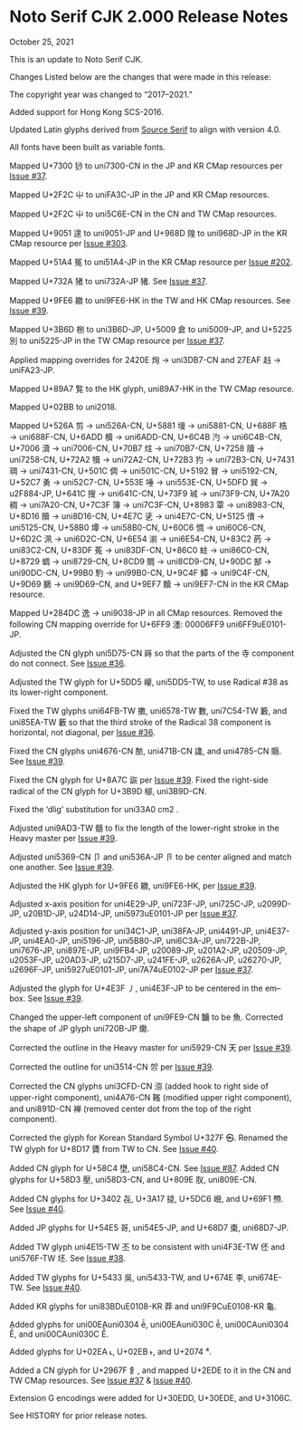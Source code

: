 Noto Serif CJK 2.000 Release Notes
==================================

October 25, 2021

This is an update to Noto Serif CJK.

Changes
Listed below are the changes that were made in this release:

The copyright year was changed to “2017–2021.”

Added support for Hong Kong SCS-2016.

Updated Latin glyphs derived from [Source Serif](https://github.com/adobe-fonts/source-serif) to align with version 4.0.

All fonts have been built as variable fonts.

Mapped U+7300 猀 to uni7300-CN in the JP and KR CMap resources per [Issue #37](https://github.com/adobe-fonts/source-han-serif/issues/37).

Mapped U+2F2C ⼬ to uniFA3C-JP in the JP and KR CMap resources.

Mapped U+2F2C ⼬ to uni5C6E-CN in the CN and TW CMap resources.

Mapped U+9051 遑 to uni9051-JP and U+968D 隍 to uni968D-JP in the KR CMap resource per [Issue #303](https://github.com/adobe-fonts/source-han-sans/issues/303).

Mapped U+51A4 冤 to uni51A4-JP in the KR CMap resource per [Issue #202](https://github.com/adobe-fonts/source-han-sans/issues/202#issuecomment-592428169).

Mapped U+732A 猪 to uni732A-JP 猪. See [Issue #37](https://github.com/adobe-fonts/source-han-serif/issues/37).

Mapped U+9FE6 鿦 to uni9FE6-HK in the TW and HK CMap resources. See [Issue #39](https://github.com/adobe-fonts/source-han-serif/issues/39#issuecomment-403101309).

Mapped U+3B6D 㭭 to uni3B6D-JP, U+5009 倉 to uni5009-JP, and U+5225 別 to uni5225-JP in the TW CMap resource per [Issue #37](https://github.com/adobe-fonts/source-han-serif/issues/37).

Applied mapping overrides for 2420E 𤈎 → uni3DB7-CN and 27EAF 𧺯 → uniFA23-JP.

Mapped U+89A7 覧 to the HK glyph, uni89A7-HK in the TW CMap resource.

Mapped U+02BB to uni2018.

Mapped U+526A 剪 → uni526A-CN, U+5881 墁 → uni5881-CN, U+688F 梏 → uni688F-CN, U+6ADD 櫝 → uni6ADD-CN, U+6C4B 汋 → uni6C4B-CN, U+7006 瀆 → uni7006-CN, U+70B7 炷 → uni70B7-CN, U+7258 牘 → uni7258-CN, U+72A2 犢 → uni72A2-CN, U+72B3 犳 → uni72B3-CN, U+7431 琱 → uni7431-CN, U+501C 倜 → uni501C-CN, U+5192 冒 → uni5192-CN, U+52C7 勇 → uni52C7-CN, U+553E 唾 → uni553E-CN, U+5DFD 巽 → u2F884-JP, U+641C 搜 → uni641C-CN, U+73F9 珹 → uni73F9-CN, U+7A20 稠 → uni7A20-CN, U+7C3F 簿 → uni7C3F-CN, U+8983 覃 → uni8983-CN,  U+8D16 贖 → uni8D16-CN, U+4E7C 乼 → uni4E7C-CN, U+5125 儥 → uni5125-CN, U+58B0 墰 → uni58B0-CN, U+60C6 惆 → uni60C6-CN, U+6D2C 洬 → uni6D2C-CN, U+6E54 湔 → uni6E54-CN, U+83C2 菂 → uni83C2-CN, U+83DF 菟 → uni83DF-CN, U+86C0 蛀 → uni86C0-CN, U+8729 蜩 → uni8729-CN, U+8CD9 賙 → uni8CD9-CN, U+90DC 郜 → uni90DC-CN, U+99B0 馰 → uni99B0-CN, U+9C4F 鱏 → uni9C4F-CN, U+9D69 鵩 → uni9D69-CN, and U+9EF7 黷 → uni9EF7-CN in the KR CMap resource.

Mapped U+284DC 𨓜 → uni9038-JP in all CMap resources.
Removed the following CN mapping override for U+6FF9 濹: 00006FF9 uni6FF9uE0101-JP.

Adjusted the CN glyph uni5D75-CN 嵵 so that the parts of the 寺 component do not connect. See [Issue #36](https://github.com/adobe-fonts/source-han-serif/issues/36).

Adjusted the TW glyph for U+5DD5 巕, uni5DD5-TW, to use Radical #38 as its lower-right component.

Fixed the TW glyphs uni64FB-TW 擻, uni6578-TW 數, uni7C54-TW 籔, and uni85EA-TW 藪 so that the third stroke of the Radical 38 component is horizontal, not diagonal, per [Issue #36](https://github.com/adobe-fonts/source-han-serif/issues/36).

Fixed the CN glyphs uni4676-CN 䙶, uni471B-CN 䜛, and uni4785-CN 䞅. See [Issue #39](https://github.com/adobe-fonts/source-han-serif/issues/39).

Fixed the CN glyph for U+8A7C 詼 per [Issue #39](https://github.com/adobe-fonts/source-han-serif/issues/39).
Fixed the right-side radical of the CN glyph for U+3B9D 㮝, uni3B9D-CN.

Fixed the ‘dlig’ substitution for uni33A0 cm2 .

Adjusted uni9AD3-TW 髓 to fix the length of the lower-right stroke in the Heavy master per [Issue #39](https://github.com/adobe-fonts/source-han-serif/issues/39).

Adjusted uni5369-CN 卩 and uni536A-JP 卪 to be center aligned and match one another. See [Issue #39](https://github.com/adobe-fonts/source-han-serif/issues/39).

Adjusted the HK glyph for U+9FE6 鿦, uni9FE6-HK, per [Issue #39](https://github.com/adobe-fonts/source-han-serif/issues/39).

Adjusted x-axis position for uni4E29-JP, uni723F-JP, uni725C-JP, u2099D-JP, u20B1D-JP, u24D14-JP, uni5973uE0101-JP per [Issue #37](https://github.com/adobe-fonts/source-han-serif/issues/37).

Adjusted y-axis position for uni34C1-JP, uni38FA-JP, uni4491-JP, uni4E37-JP, uni4EA0-JP, uni5196-JP, uni5B80-JP, uni6C3A-JP, uni722B-JP, uni7676-JP, uni897E-JP, uni9FB4-JP, u20089-JP, u201A2-JP, u20509-JP, u2053F-JP, u20AD3-JP, u215D7-JP, u241FE-JP, u2626A-JP, u26270-JP, u2696F-JP, uni5927uE0101-JP, uni7A74uE0102-JP per [Issue #37](https://github.com/adobe-fonts/source-han-serif/issues/37).

Adjusted the glyph for U+4E3F 丿, uni4E3F-JP to be centered in the em–box. See [Issue #39](https://github.com/adobe-fonts/source-han-serif/issues/39).

Changed the upper-left component of uni9FE9-CN 鿩 to be 魚.
Corrected the shape of JP glyph uni720B-JP 爋.

Corrected the outline in the Heavy master for uni5929-CN 天 per [Issue #39](https://github.com/adobe-fonts/source-han-serif/issues/39#issuecomment-490384077).

Corrected the outline for uni3514-CN 㔔 per [Issue #39](https://github.com/adobe-fonts/source-han-serif/issues/39#issuecomment-554726199).

Corrected the CN glyphs uni3CFD-CN 㳽 (added hook to right side of upper-right component), uni4A76-CN 䩶 (modified upper right component), and uni891D-CN 褝 (removed center dot from the top of the right component).

Corrected the glyph for Korean Standard Symbol U+327F ㉿.
Renamed the TW glyph for U+8D17 贗 from TW to CN. See [Issue #40](https://github.com/adobe-fonts/source-han-serif/issues/40).

Added CN glyph for U+58C4 壄, uni58C4-CN. See [Issue #87](https://github.com/adobe-fonts/source-han-serif/issues/87).
Added CN glyphs for U+58D3 壓, uni58D3-CN, and U+809E 肞, uni809E-CN.

Added CN glyphs for U+3402 㐂, U+3A17 㨗, U+5DC6 巆, and U+69F1 槱. See [Issue #40](https://github.com/adobe-fonts/source-han-serif/issues/40).

Added JP glyphs for U+54E5 哥, uni54E5-JP, and U+68D7 棗, uni68D7-JP.

Added TW glyph uni4E15-TW 丕 to be consistent with uni4F3E-TW 伾 and uni576F-TW 坯. See [Issue #38](https://github.com/adobe-fonts/source-han-serif/issues/38).

Added TW glyphs for U+5433 吳, uni5433-TW, and U+674E 李, uni674E-TW. See [Issue #40](https://github.com/adobe-fonts/source-han-serif/issues/40).

Added KR glyphs for uni83BDuE0108-KR 莽 and uni9F9CuE0108-KR 龜.

Added glyphs for uni00EAuni0304 ê̄, uni00EAuni030C ê̌, uni00CAuni0304 Ê̄, and uni00CAuni030C Ê̌.

Added glyphs for U+02EA ˪, U+02EB ˫, and U+2074 ⁴. 

Added a CN glyph for U+2967F 𩙿, and mapped U+2EDE to it in the CN and TW CMap resources. See [Issue #37](https://github.com/adobe-fonts/source-han-serif/issues/37) & [Issue #40](https://github.com/adobe-fonts/source-han-serif/issues/40).

Extension G encodings were added for U+30EDD, U+30EDE, and U+3106C.  


See HISTORY for prior release notes.
